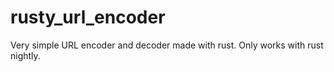 # rusty_url_encoder
Very simple URL encoder and decoder made with rust.
Only works with rust nightly.
